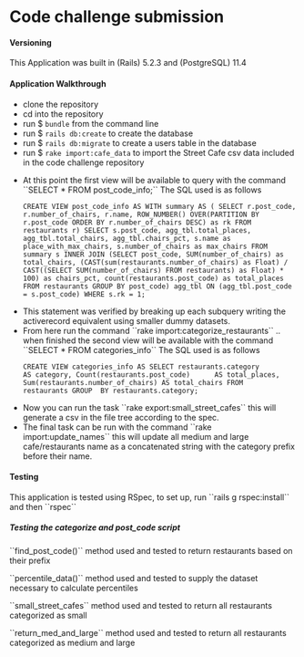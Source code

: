 # Code challenge submission

<h4>Versioning</h4>

<p>This Application was built in (Rails) 5.2.3 and (PostgreSQL) 11.4</p>

<h4>Application Walkthrough</h4>

  - clone the repository
  - cd into the repository
  - run $ ``bundle`` from the command line
  - run $ ``rails db:create`` to create the database
  - run $ ``rails db:migrate`` to create a users table in the database
  - run $ ``rake import:cafe_data`` to import the Street Cafe csv data included in the code challenge repository
  
<ul>
  
  <li>At this point the first view will be available to query with the command ``SELECT * FROM post_code_info;`` The SQL used is as follows </li>

``CREATE VIEW post_code_info
              AS
              WITH summary AS (
                SELECT
                    r.post_code,
                    r.number_of_chairs,
                    r.name,
                    ROW_NUMBER() OVER(PARTITION BY r.post_code ORDER BY r.number_of_chairs DESC) as rk
                 FROM restaurants r)
              SELECT s.post_code, agg_tbl.total_places, agg_tbl.total_chairs, agg_tbl.chairs_pct, s.name as          place_with_max_chairs, s.number_of_chairs as max_chairs
              FROM summary s
              INNER JOIN (SELECT post_code,
                                   SUM(number_of_chairs) as total_chairs,
                                   (CAST(sum(restaurants.number_of_chairs) as Float) / CAST((SELECT SUM(number_of_chairs) FROM restaurants) as Float) * 100) as chairs_pct,
                                   count(restaurants.post_code) as total_places
                                   FROM restaurants GROUP BY post_code) agg_tbl ON (agg_tbl.post_code = s.post_code)
              WHERE s.rk = 1;``
              
<li>This statement was verified by breaking up each subquery writing the activerecord equivalent using smaller dummy datasets.</li>
              
  <li>From here run the command ``rake import:categorize_restaurants`` .. when finished the second view will be available with the command ``SELECT * FROM categories_info`` The SQL used is as follows </li>

``CREATE VIEW categories_info
              AS
                SELECT restaurants.category              AS category,
                       Count(restaurants.post_code)      AS total_places,
                       Sum(restaurants.number_of_chairs) AS total_chairs
                FROM   restaurants
                GROUP  BY restaurants.category;``
                
  <li>Now you can run the task ``rake export:small_street_cafes`` this will generate a csv in the file tree according to the spec.</li>

  <li>The final task can be run with the command ``rake import:update_names`` this will update all medium and large cafe/restaurants name as a concatenated string with the category prefix before their name.</li>

</ul>

<h4>Testing</h4>

<p>This application is tested using RSpec, to set up, run ``rails g rspec:install`` and then ``rspec``</p>

<h5>Testing the categorize and post_code script</h5>

<p>``find_post_code()`` method used and tested to return restaurants based on their prefix</p>
<p>``percentile_data()`` method used and tested to supply the dataset necessary to calculate percentiles</p>
<p>``small_street_cafes`` method used and tested to return all restaurants categorized as small</p>
<p>``return_med_and_large`` method used and tested to return all restaurants categorized as medium and large</p>



